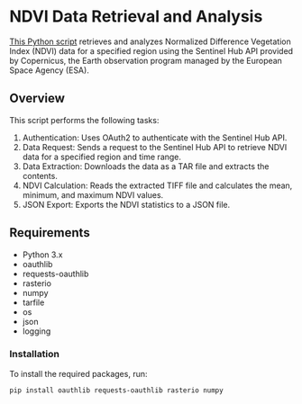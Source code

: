 # NDVI Data Retrieval and Analysis
[This Python script](https://github.com/lucalevi/NDVI-calculation/blob/main/ndvi_request_final.py)
retrieves and analyzes Normalized Difference Vegetation Index (NDVI) data for a specified region using the Sentinel Hub API provided by Copernicus, the Earth observation program managed by the European Space Agency (ESA).

## Overview
This script performs the following tasks:

1. Authentication: Uses OAuth2 to authenticate with the Sentinel Hub API.
2. Data Request: Sends a request to the Sentinel Hub API to retrieve NDVI data for a specified region and time range.
3. Data Extraction: Downloads the data as a TAR file and extracts the contents.
4. NDVI Calculation: Reads the extracted TIFF file and calculates the mean, minimum, and maximum NDVI values.
5. JSON Export: Exports the NDVI statistics to a JSON file.

## Requirements
- Python 3.x
- oauthlib
- requests-oauthlib
- rasterio
- numpy
- tarfile
- os
- json
- logging

### Installation
To install the required packages, run:
```sh
pip install oauthlib requests-oauthlib rasterio numpy
```



